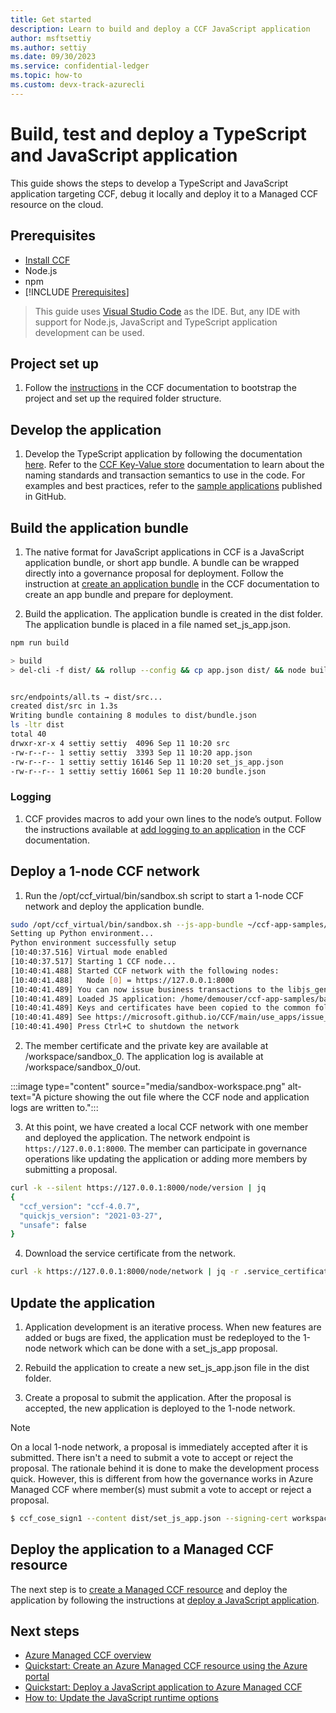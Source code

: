 ```yaml
---
title: Get started
description: Learn to build and deploy a CCF JavaScript application
author: msftsettiy
ms.author: settiy
ms.date: 09/30/2023
ms.service: confidential-ledger
ms.topic: how-to
ms.custom: devx-track-azurecli
---
```


# Build, test and deploy a TypeScript and JavaScript application

This guide shows the steps to develop a TypeScript and JavaScript application targeting CCF, debug it locally and deploy it to a Managed CCF resource on the cloud.

## Prerequisites

- [Install CCF](https://github.com/Microsoft/CCF/releases)
- Node.js
- npm
- [!INCLUDE [Prerequisites](./includes/proposal-prerequisites.md)]

> This guide uses [Visual Studio Code](https://code.visualstudio.com/) as the IDE. But, any IDE with support for Node.js, JavaScript and TypeScript application development can be used.

## Project set up

1. Follow the [instructions](https://microsoft.github.io/CCF/main/build_apps/js_app_ts.html#conversion-to-an-app-bundle) in the CCF documentation to bootstrap the project and set up the required folder structure.

## Develop the application

1. Develop the TypeScript application by following the documentation [here](https://microsoft.github.io/CCF/main/build_apps/js_app_ts.html). Refer to the [CCF Key-Value store](https://microsoft.github.io/CCF/main/build_apps/kv/index.html) documentation to learn about the naming standards and transaction semantics to use in the code. For examples and best practices, refer to the [sample applications](https://github.com/microsoft/ccf-app-samples) published in GitHub.

## Build the application bundle

1. The native format for JavaScript applications in CCF is a JavaScript application bundle, or short app bundle. A bundle can be wrapped directly into a governance proposal for deployment. Follow the instruction at [create an application bundle](https://microsoft.github.io/CCF/main/build_apps/js_app_bundle.html) in the CCF documentation to create an app bundle and prepare for deployment. 

2. Build the application. The application bundle is created in the dist folder. The application bundle is placed in a file named set_js_app.json.

```bash
npm run build

> build
> del-cli -f dist/ && rollup --config && cp app.json dist/ && node build_bundle.js dist/


src/endpoints/all.ts → dist/src...
created dist/src in 1.3s
Writing bundle containing 8 modules to dist/bundle.json
ls -ltr dist
total 40
drwxr-xr-x 4 settiy settiy  4096 Sep 11 10:20 src
-rw-r--r-- 1 settiy settiy  3393 Sep 11 10:20 app.json
-rw-r--r-- 1 settiy settiy 16146 Sep 11 10:20 set_js_app.json
-rw-r--r-- 1 settiy settiy 16061 Sep 11 10:20 bundle.json
```

### Logging

1. CCF provides macros to add your own lines to the node’s output. Follow the instructions available at [add logging to an application](https://microsoft.github.io/CCF/main/build_apps/logging.html) in the CCF documentation. 

## Deploy a 1-node CCF network

1. Run the /opt/ccf_virtual/bin/sandbox.sh script to start a 1-node CCF network and deploy the application bundle.

```bash
sudo /opt/ccf_virtual/bin/sandbox.sh --js-app-bundle ~/ccf-app-samples/banking-app/dist/
Setting up Python environment...
Python environment successfully setup
[10:40:37.516] Virtual mode enabled
[10:40:37.517] Starting 1 CCF node...
[10:40:41.488] Started CCF network with the following nodes:
[10:40:41.488]   Node [0] = https://127.0.0.1:8000
[10:40:41.489] You can now issue business transactions to the libjs_generic application
[10:40:41.489] Loaded JS application: /home/demouser/ccf-app-samples/banking-app/dist/
[10:40:41.489] Keys and certificates have been copied to the common folder: /home/demouser/ccf-app-samples/banking-app/workspace/sandbox_common
[10:40:41.489] See https://microsoft.github.io/CCF/main/use_apps/issue_commands.html for more information
[10:40:41.490] Press Ctrl+C to shutdown the network
```

2. The member certificate and the private key are available at /workspace/sandbox_0. The application log is available at /workspace/sandbox_0/out.

:::image type="content" source="media/sandbox-workspace.png" alt-text="A picture showing the out file where the CCF node and application logs are written to.":::

3. At this point, we have created a local CCF network with one member and deployed the application. The network endpoint is `https://127.0.0.1:8000`. The member can participate in governance operations like updating the application or adding more members by submitting a proposal.

```Bash
curl -k --silent https://127.0.0.1:8000/node/version | jq
{
  "ccf_version": "ccf-4.0.7",
  "quickjs_version": "2021-03-27",
  "unsafe": false
}
```

4. Download the service certificate from the network.

```bash
curl -k https://127.0.0.1:8000/node/network | jq -r .service_certificate > service_certificate.pem
```

## Update the application

1. Application development is an iterative process. When new features are added or bugs are fixed, the application must be redeployed to the 1-node network which can be done with a set_js_app proposal.

2. Rebuild the application to create a new set_js_app.json file in the dist folder.

3. Create a proposal to submit the application. After the proposal is accepted, the new application is deployed to the 1-node network.

> [!NOTE]
> On a local 1-node network, a proposal is immediately accepted after it is submitted. There isn't a need to submit a vote to accept or reject the proposal. The rationale behind it is done to make the development process quick. However, this is different from how the governance works in Azure Managed CCF where member(s) must submit a vote to accept or reject a proposal.

```Bash
$ ccf_cose_sign1 --content dist/set_js_app.json --signing-cert workspace/sandbox_common/member0_cert.pem --signing-key workspace/sandbox_common/member0_privk.pem --ccf-gov-msg-type proposal --ccf-gov-msg-created_at `date -Is` | curl https://127.0.0.1:8000/gov/proposals -H 'Content-Type: application/cose' --data-binary @- --cacert service_cert.pem
```

## Deploy the application to a Managed CCF resource

The next step is to [create a Managed CCF resource](quickstart-portal.md) and deploy the application by following the instructions at [deploy a JavaScript application](quickstart-deploy-application.md).

## Next steps

- [Azure Managed CCF overview](overview.md)
- [Quickstart: Create an Azure Managed CCF resource using the Azure portal](quickstart-portal.md)
- [Quickstart: Deploy a JavaScript application to Azure Managed CCF](quickstart-deploy-application.md)
- [How to: Update the JavaScript runtime options](how-to-update-javascript-runtime-options.md)
